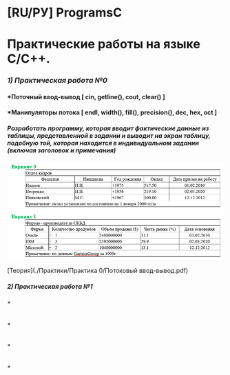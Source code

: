 # [RU/РУ] ProgramsC

# Практические работы на языке С/C++.

### *1) Практическая работа №0*
#### *Поточный ввод-вывод [ cin, getline(), cout, clear() ]
#### *Манипуляторы потока [ endl, width(), fill(), precision(), dec, hex, oct ] 

#### *Разработать программу, которая вводит фактические данные из таблицы, представленной в задании и выводит на экран таблицу, подобную той, которая находится в индивидуальном задании (включая заголовок и примечания)*

![Таблицы](image/практика_0.png)

[Теория](./Практики/Практика 0/Потоковый ввод-вывод.pdf)

##### *2) Практическая работа №1*
###### *
###### *
###### *
###### *

